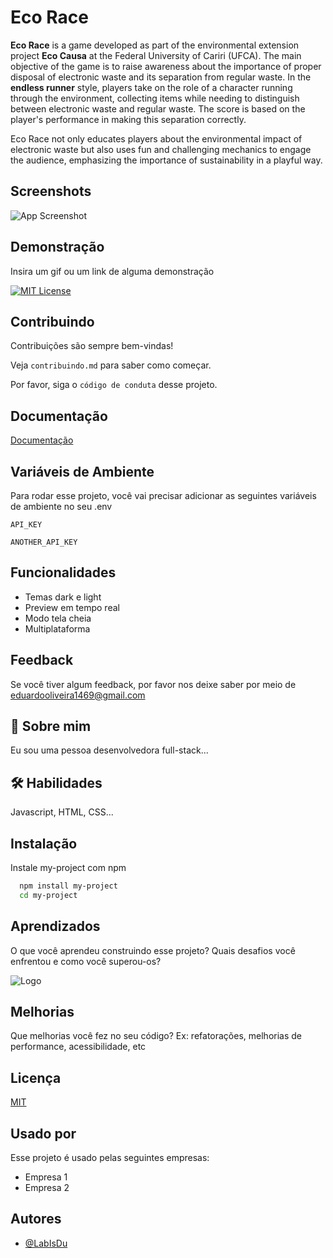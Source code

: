 
# Eco Race

**Eco Race** is a game developed as part of the environmental extension project **Eco Causa** at the Federal University of Cariri (UFCA). The main objective of the game is to raise awareness about the importance of proper disposal of electronic waste and its separation from regular waste. In the **endless runner** style, players take on the role of a character running through the environment, collecting items while needing to distinguish between electronic waste and regular waste. The score is based on the player's performance in making this separation correctly.

Eco Race not only educates players about the environmental impact of electronic waste but also uses fun and challenging mechanics to engage the audience, emphasizing the importance of sustainability in a playful way.


## Screenshots

![App Screenshot](https://via.placeholder.com/468x300?text=App+Screenshot+Here)


## Demonstração

Insira um gif ou um link de alguma demonstração



[![MIT License](https://img.shields.io/badge/License-MIT-green.svg)](https://choosealicense.com/licenses/mit/)


## Contribuindo

Contribuições são sempre bem-vindas!

Veja `contribuindo.md` para saber como começar.

Por favor, siga o `código de conduta` desse projeto.


## Documentação

[Documentação](https://link-da-documentação)


## Variáveis de Ambiente

Para rodar esse projeto, você vai precisar adicionar as seguintes variáveis de ambiente no seu .env

`API_KEY`

`ANOTHER_API_KEY`


## Funcionalidades

- Temas dark e light
- Preview em tempo real
- Modo tela cheia
- Multiplataforma


## Feedback

Se você tiver algum feedback, por favor nos deixe saber por meio de eduardooliveira1469@gmail.com


## 🚀 Sobre mim
Eu sou uma pessoa desenvolvedora full-stack...


## 🛠 Habilidades
Javascript, HTML, CSS...


## Instalação

Instale my-project com npm

```bash
  npm install my-project
  cd my-project
```
    
## Aprendizados

O que você aprendeu construindo esse projeto? Quais desafios você enfrentou e como você superou-os?


![Logo](https://dev-to-uploads.s3.amazonaws.com/uploads/articles/th5xamgrr6se0x5ro4g6.png)


## Melhorias

Que melhorias você fez no seu código? Ex: refatorações, melhorias de performance, acessibilidade, etc


## Licença

[MIT](https://choosealicense.com/licenses/mit/)


## Usado por

Esse projeto é usado pelas seguintes empresas:

- Empresa 1
- Empresa 2


## Autores

- [@LabIsDu](https://www.github.com/LabIsDu)

